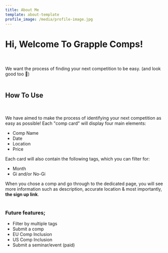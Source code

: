 ```yaml
---
title: About Me
template: about-template
profile_image: /media/profile-image.jpg
---
```


# Hi, Welcome To Grapple Comps!
<br></br>
We want the process of finding your next competition to be easy. (and look good too 💅)
<br></br>
## How To Use
<br></br>
We have aimed to make the process of identifying your next competition as easy as possible! Each "comp card" will display four main elements:
<ul>
<li>Comp Name</li>
<li>Date</li>
<li>Location</li>
<li>Price</li>
</ul>

Each card will also contain the following tags, which you can filter for:
<ul>
<li>Month</Li>
<li>Gi and/or No-Gi</li>
</ul>

When you chose a comp and go through to the dedicated page, you will see more information such as description, accurate location & most importantly,<strong> the sign up link</strong>.
<br></br>

### Future features;
<ul>
<li>Filter by multiple tags</li>
<li>Submit a comp</li>
<li>EU Comp Inclusion</li>
<li>US Comp Inclusion</li>
<li>Submit a seminar/event (paid)</li>
</ul>
